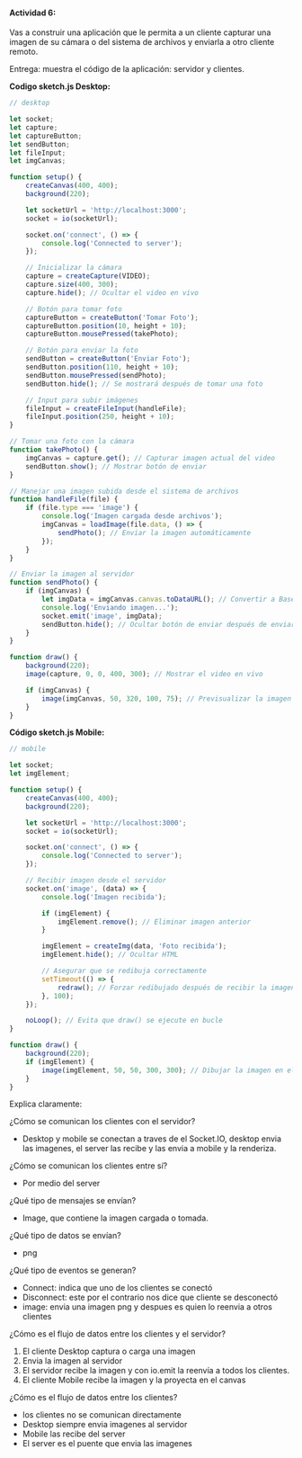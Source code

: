 #### Actividad 6: 

Vas a construir una aplicación que le permita a un cliente capturar una imagen de su cámara o del sistema de archivos y enviarla a otro cliente remoto.

Entrega: muestra el código de la aplicación: servidor y clientes. 

**Codigo sketch.js Desktop:**

```js
// desktop

let socket;
let capture;
let captureButton;
let sendButton;
let fileInput;
let imgCanvas;

function setup() {
    createCanvas(400, 400);
    background(220);

    let socketUrl = 'http://localhost:3000';
    socket = io(socketUrl);

    socket.on('connect', () => {
        console.log('Connected to server');
    });

    // Inicializar la cámara
    capture = createCapture(VIDEO);
    capture.size(400, 300);
    capture.hide(); // Ocultar el video en vivo

    // Botón para tomar foto
    captureButton = createButton('Tomar Foto');
    captureButton.position(10, height + 10);
    captureButton.mousePressed(takePhoto);

    // Botón para enviar la foto
    sendButton = createButton('Enviar Foto');
    sendButton.position(110, height + 10);
    sendButton.mousePressed(sendPhoto);
    sendButton.hide(); // Se mostrará después de tomar una foto

    // Input para subir imágenes
    fileInput = createFileInput(handleFile);
    fileInput.position(250, height + 10);
}

// Tomar una foto con la cámara
function takePhoto() {
    imgCanvas = capture.get(); // Capturar imagen actual del video
    sendButton.show(); // Mostrar botón de enviar
}

// Manejar una imagen subida desde el sistema de archivos
function handleFile(file) {
    if (file.type === 'image') {
        console.log('Imagen cargada desde archivos');
        imgCanvas = loadImage(file.data, () => {
            sendPhoto(); // Enviar la imagen automáticamente
        });
    }
}

// Enviar la imagen al servidor
function sendPhoto() {
    if (imgCanvas) {
        let imgData = imgCanvas.canvas.toDataURL(); // Convertir a Base64
        console.log('Enviando imagen...');
        socket.emit('image', imgData);
        sendButton.hide(); // Ocultar botón de enviar después de enviarla
    }
}

function draw() {
    background(220);
    image(capture, 0, 0, 400, 300); // Mostrar el video en vivo

    if (imgCanvas) {
        image(imgCanvas, 50, 320, 100, 75); // Previsualizar la imagen tomada o cargada
    }
}
```


**Código sketch.js Mobile:**
```js
// mobile

let socket;
let imgElement;

function setup() {
    createCanvas(400, 400);
    background(220);

    let socketUrl = 'http://localhost:3000';
    socket = io(socketUrl);

    socket.on('connect', () => {
        console.log('Connected to server');
    });

    // Recibir imagen desde el servidor
    socket.on('image', (data) => {
        console.log('Imagen recibida');

        if (imgElement) {
            imgElement.remove(); // Eliminar imagen anterior
        }

        imgElement = createImg(data, 'Foto recibida');
        imgElement.hide(); // Ocultar HTML

        // Asegurar que se redibuja correctamente
        setTimeout(() => {
            redraw(); // Forzar redibujado después de recibir la imagen
        }, 100);
    });

    noLoop(); // Evita que draw() se ejecute en bucle
}

function draw() {
    background(220);
    if (imgElement) {
        image(imgElement, 50, 50, 300, 300); // Dibujar la imagen en el canvas
    }
}
```


Explica claramente:

¿Cómo se comunican los clientes con el servidor?
- Desktop y mobile se conectan a traves de el Socket.IO, desktop envia las imagenes, el server las recibe y las envia a mobile y la renderiza.

  
¿Cómo se comunican los clientes entre sí?
- Por medio del server

¿Qué tipo de mensajes se envían?
- Image, que contiene la imagen cargada o tomada.

¿Qué tipo de datos se envían?
- png

¿Qué tipo de eventos se generan?
- Connect: indica que uno de los clientes se conectó
- Disconnect: este por el contrario nos dice que cliente se desconectó
- image: envia una imagen png y despues es quien lo reenvia a otros clientes

¿Cómo es el flujo de datos entre los clientes y el servidor?
1. El cliente Desktop captura o carga una imagen
2. Envia la imagen al servidor
3. El servidor recibe la imagen y con io.emit la reenvía a todos los clientes.
4. El cliente Mobile recibe la imagen y la proyecta en el canvas

¿Cómo es el flujo de datos entre los clientes?
- los clientes no se comunican directamente
- Desktop siempre envia imagenes al servidor
- Mobile las recibe del server
- El server es el puente que envia las imagenes
  


